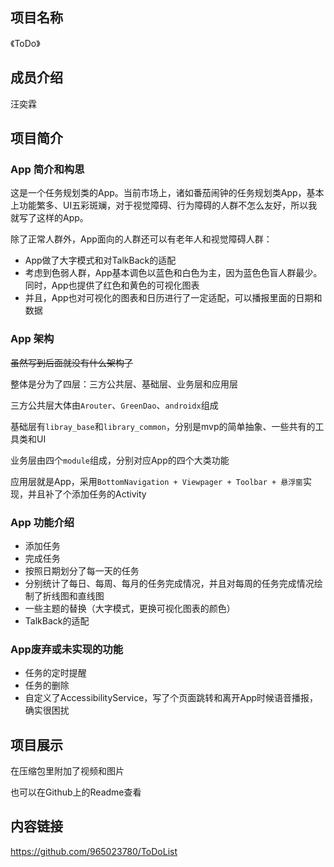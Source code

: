 ## 项目名称

《ToDo》

## 成员介绍

汪奕霖



## 项目简介

### App 简介和构思

这是一个任务规划类的App。当前市场上，诸如番茄闹钟的任务规划类App，基本上功能繁多、UI五彩斑斓，对于视觉障碍、行为障碍的人群不怎么友好，所以我就写了这样的App。</br>

除了正常人群外，App面向的人群还可以有老年人和视觉障碍人群：

- App做了大字模式和对TalkBack的适配 
- 考虑到色弱人群，App基本调色以蓝色和白色为主，因为蓝色色盲人群最少。同时，App也提供了红色和黄色的可视化图表
- 并且，App也对可视化的图表和日历进行了一定适配，可以播报里面的日期和数据

### App 架构

~~虽然写到后面就没有什么架构了~~

整体是分为了四层：三方公共层、基础层、业务层和应用层

三方公共层大体由`Arouter`、`GreenDao`、`androidx`组成

基础层有`libray_base`和`library_common`，分别是mvp的简单抽象、一些共有的工具类和UI

业务层由四个`module`组成，分别对应App的四个大类功能

应用层就是App，采用`BottomNavigation + Viewpager + Toolbar + 悬浮窗`实现，并且补了个添加任务的Activity

### App 功能介绍

- 添加任务
- 完成任务
- 按照日期划分了每一天的任务
- 分别统计了每日、每周、每月的任务完成情况，并且对每周的任务完成情况绘制了折线图和直线图
- 一些主题的替换（大字模式，更换可视化图表的颜色）
- TalkBack的适配

### App废弃或未实现的功能

- 任务的定时提醒
- 任务的删除
- 自定义了AccessibilityService，写了个页面跳转和离开App时候语音播报，确实很困扰



## 项目展示

在压缩包里附加了视频和图片

也可以在Github上的Readme查看



## 内容链接

https://github.com/965023780/ToDoList
